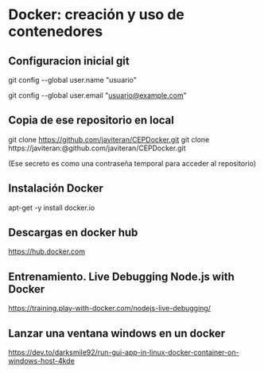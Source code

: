 # Docker: creación y uso de contenedores

## Configuracion inicial git

git config --global user.name "usuario"

git config --global user.email "usuario@example.com"

## Copia de ese repositorio en local
 git clone https://github.com/javiteran/CEPDocker.git
 git clone https://javiteran:<secreto obtenido de github developer>@github.com/javiteran/CEPDocker.git

 (Ese secreto es como una contraseña temporal para acceder al repositorio)


## Instalación Docker

apt-get -y install docker.io

## Descargas en docker hub

https://hub.docker.com

## Entrenamiento. Live Debugging Node.js with Docker

https://training.play-with-docker.com/nodejs-live-debugging/

## Lanzar una ventana windows en un docker

https://dev.to/darksmile92/run-gui-app-in-linux-docker-container-on-windows-host-4kde
